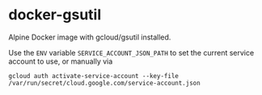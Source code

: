 # docker-gsutil


Alpine Docker image with gcloud/gsutil installed. 

Use the `ENV` variable `SERVICE_ACCOUNT_JSON_PATH` to set the current service account to use, or manually via

`gcloud auth activate-service-account --key-file /var/run/secret/cloud.google.com/service-account.json`